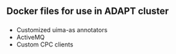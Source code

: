 ## Docker files for use in ADAPT cluster

### 
- Customized uima-as annotators 
- ActiveMQ
- Custom CPC clients
